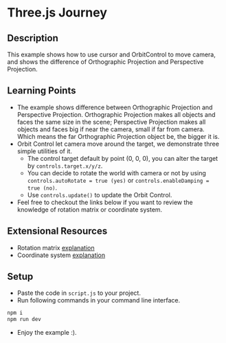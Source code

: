 # Three.js Journey

## Description

This example shows how to use cursor and OrbitControl to move camera, and shows the difference of Orthographic Projection and Perspective Projection.

## Learning Points

* The example shows difference between Orthographic Projection and Perspective Projection. Orthographic Projection makes all objects and faces the same size
in the scene; Perspective Projection makes all objects and faces big if near the camera, small if far from camera. Which means the far Orthographic Projection
object be, the bigger it is.
* Orbit Control let camera move around the target, we demonstrate three simple utilities of it.
    * The control target default by point (0, 0, 0), you can alter the target by `controls.target.x/y/z`.
    * You can decide to rotate the world with camera or not by using `controls.autoRotate = true (yes)` or `controls.enableDamping = true (no)`.
    * Use `controls.update()` to update the Orbit Control.
* Feel free to checkout the links below if you want to review the knowledge of rotation matrix or coordinate system.

## Extensional Resources

* Rotation matrix [explanation](https://silverwind1982.pixnet.net/blog/post/165223625-%E6%97%8B%E8%BD%89%E7%9F%A9%E9%99%A3-%28rotation-matrix%29)
* Coordinate system [explanation](https://ithelp.ithome.com.tw/articles/10245073)

## Setup

* Paste the code in `script.js` to your project.
* Run following commands in your command line interface.

```bash
npm i
npm run dev
```

* Enjoy the example :).

